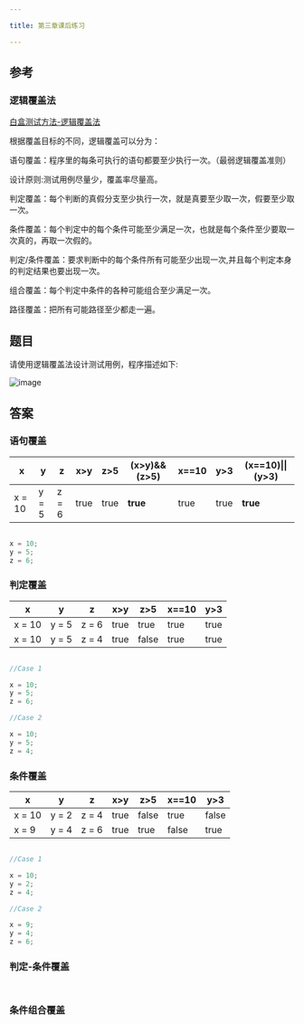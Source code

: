 ```yaml
---

title: 第三章课后练习

---
```


## 参考

### 逻辑覆盖法

[白盒测试方法-逻辑覆盖法](https://blog.csdn.net/IT_heima/article/details/124943269)

根据覆盖目标的不同，逻辑覆盖可以分为：

语句覆盖：程序里的每条可执行的语句都要至少执行一次。（最弱逻辑覆盖准则）

设计原则:测试用例尽量少，覆盖率尽量高。

判定覆盖：每个判断的真假分支至少执行一次，就是真要至少取一次，假要至少取一次。

条件覆盖：每个判定中的每个条件可能至少满足一次，也就是每个条件至少要取一次真的，再取一次假的。

判定/条件覆盖：要求判断中的每个条件所有可能至少出现一次,并且每个判定本身的判定结果也要出现一次。

组合覆盖：每个判定中条件的各种可能组合至少满足一次。

路径覆盖：把所有可能路径至少都走一遍。

## 题目

请使用逻辑覆盖法设计测试用例，程序描述如下:

![image](http://cyberdownload.anrunlu.net/20071157-1632968735968.png)

## 答案

### 语句覆盖

|x|y|z|x>y|z>5|**(x>y)&&(z>5)**|x==10|y>3|**(x==10)\|\|(y>3)**|
|--|--|--|--|--|--|--|--|--|
|x = 10|y = 5|z = 6|true|true|**true**|true|true|**true**|

```C

x = 10;
y = 5;
z = 6;

```

### 判定覆盖

|x|y|z|x>y|z>5|x==10|y>3|
|--|--|--|--|--|--|--|
|x = 10|y = 5|z = 6|true|true|true|true|
|x = 10|y = 5|z = 4|true|false|true|true|

```C

//Case 1

x = 10;
y = 5;
z = 6;

//Case 2

x = 10;
y = 5;
z = 4;

```

### 条件覆盖

|x|y|z|x>y|z>5|x==10|y>3|
|--|--|--|--|--|--|--|
|x = 10|y = 2|z = 4|true|false|true|false|
|x = 9|y = 4|z = 6|true|true|false|true|

```C

//Case 1

x = 10;
y = 2;
z = 4;

//Case 2

x = 9;
y = 4;
z = 6;

```

### 判定-条件覆盖

```C



```

### 条件组合覆盖

```C



```
